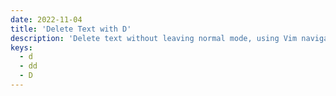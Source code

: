 ```yaml
---
date: 2022-11-04
title: 'Delete Text with D'
description: 'Delete text without leaving normal mode, using Vim navigation.'
keys:
  - d
  - dd
  - D
---
```

